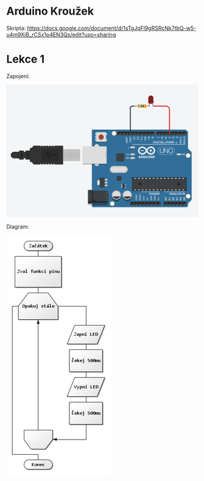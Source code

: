 # Arduino Kroužek
Skripta: https://docs.google.com/document/d/1sTgJqFl9gRSRcNk7tbQ-w5-u4m9XiB_rCSx1p4EN3Qs/edit?usp=sharing

# Lekce 1
Zapojení:

![alt text](https://github.com/JustABenda/arduino_krouzek/blob/main/Lekce%201/blinking_led_zapojeni.png)

Diagram:

![alt text](https://github.com/JustABenda/arduino_krouzek/blob/main/Lekce%201/blinking_led.png)
